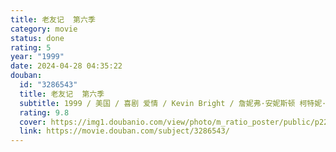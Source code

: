 ```yaml
---
title: 老友记  第六季
category: movie
status: done
rating: 5
year: "1999"
date: 2024-04-28 04:35:22
douban:
  id: "3286543"
  title: 老友记  第六季
  subtitle: 1999 / 美国 / 喜剧 爱情 / Kevin Bright / 詹妮弗·安妮斯顿 柯特妮·考克斯
  rating: 9.8
  cover: https://img1.doubanio.com/view/photo/m_ratio_poster/public/p2228920659.jpg
  link: https://movie.douban.com/subject/3286543/
---
```



